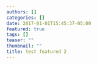 ```yaml
---
authors: []
categories: []
date: 2017-01-01T15:45:37-05:00
featured: true
tags: []
teaser: ""
thumbnail: ""
title: test featured 2
---
```

